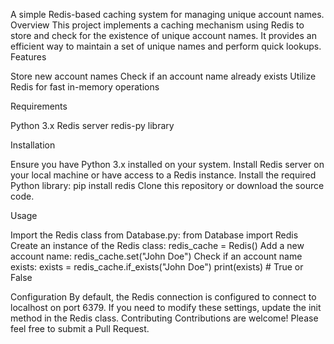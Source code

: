 A simple Redis-based caching system for managing unique account names.
Overview
This project implements a caching mechanism using Redis to store and check for the existence of unique account names. It provides an efficient way to maintain a set of unique names and perform quick lookups.
Features

Store new account names
Check if an account name already exists
Utilize Redis for fast in-memory operations

Requirements

Python 3.x
Redis server
redis-py library

Installation

Ensure you have Python 3.x installed on your system.
Install Redis server on your local machine or have access to a Redis instance.
Install the required Python library:
pip install redis
Clone this repository or download the source code.

Usage

Import the Redis class from Database.py:
from Database import Redis
Create an instance of the Redis class:
redis_cache = Redis()
Add a new account name:
redis_cache.set("John Doe")
Check if an account name exists:
exists = redis_cache.if_exists("John Doe")
print(exists)  # True or False

Configuration
By default, the Redis connection is configured to connect to localhost on port 6379. If you need to modify these settings, update the init method in the Redis class.
Contributing
Contributions are welcome! Please feel free to submit a Pull Request.
